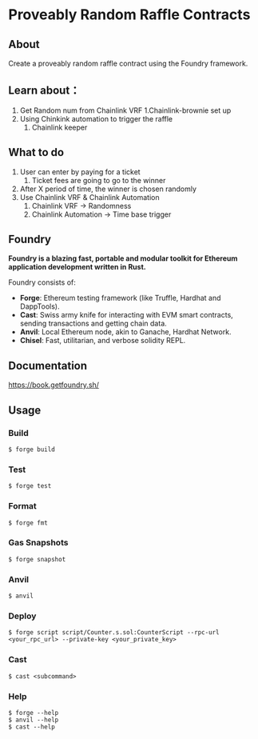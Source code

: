 # Proveably Random Raffle Contracts

## About
Create a proveably random raffle contract using the Foundry framework.
## Learn about：
1. Get Random num from Chainlink VRF
    1.Chainlink-brownie set up
2. Using Chinkink automation to trigger the raffle
    1. Chainlink keeper 

## What to do
1. User can enter by paying for a ticket
    1. Ticket fees are going to go to the winner
2. After X period of time, the winner is chosen randomly
3. Use Chainlink VRF & Chainlink Automation 
    1. Chainlink VRF -> Randomness
    2. Chainlink Automation -> Time base trigger









## Foundry

**Foundry is a blazing fast, portable and modular toolkit for Ethereum application development written in Rust.**

Foundry consists of:

-   **Forge**: Ethereum testing framework (like Truffle, Hardhat and DappTools).
-   **Cast**: Swiss army knife for interacting with EVM smart contracts, sending transactions and getting chain data.
-   **Anvil**: Local Ethereum node, akin to Ganache, Hardhat Network.
-   **Chisel**: Fast, utilitarian, and verbose solidity REPL.

## Documentation

https://book.getfoundry.sh/

## Usage

### Build

```shell
$ forge build
```

### Test

```shell
$ forge test
```

### Format

```shell
$ forge fmt
```

### Gas Snapshots

```shell
$ forge snapshot
```

### Anvil

```shell
$ anvil
```

### Deploy

```shell
$ forge script script/Counter.s.sol:CounterScript --rpc-url <your_rpc_url> --private-key <your_private_key>
```

### Cast

```shell
$ cast <subcommand>
```

### Help

```shell
$ forge --help
$ anvil --help
$ cast --help
```
